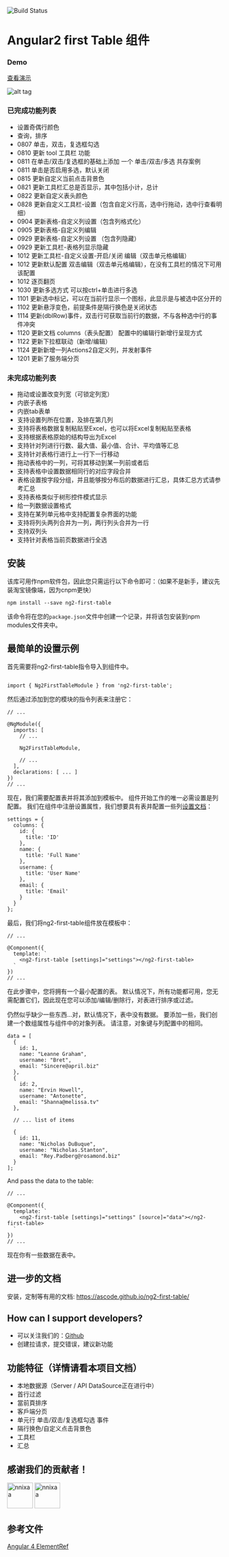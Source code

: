 ![Build Status](https://travis-ci.org/akveo/ng2-first-table.svg?branch=master)

# Angular2 first Table 组件

### Demo

<a target="_blank" href="http://192.168.2.244:4200">查看演示</a>

![alt tag](src/assets/img/demo.gif)
### 已完成功能列表
- 设置奇偶行颜色
- 查询，排序
- 0807 单击，双击，复选框勾选
- 0810 更新 tool 工具栏 功能
- 0811 在单击/双击/复选框的基础上添加 一个 单击/双击/多选 共存案例
- 0811 单击是否启用多选，默认关闭
- 0815 更新自定义当前点击背景色
- 0821 更新工具栏汇总是否显示，其中包括小计，总计
- 0822 更新自定义表头颜色
- 0828 更新自定义工具栏-设置（包含自定义行高，选中行拖动，选中行查看明细）
- 0904 更新表格-自定义列设置（包含列格式化）
- 0905 更新表格-自定义列编辑
- 0929 更新表格-自定义列设置 （包含列隐藏）
- 0929 更新工具栏-表格列显示隐藏
- 1012 更新工具栏-自定义设置-开启/关闭 编辑（双击单元格编辑）
- 1012 更新默认配置 双击编辑（双击单元格编辑），在没有工具栏的情况下可用该配置
- 1012 逐页翻页
- 1030 更新多选方式 可以按ctrl+单击进行多选
- 1101 更新选中标记，可以在当前行显示一个图标，此显示是与被选中区分开的
- 1102 更新悬浮变色，前提条件是隔行换色是关闭状态
- 1114 更新(dblRow)事件，双击行可获取当前行的数据，不与各种选中行的事件冲突
- 1120 更新文档 columns（表头配置） 配置中的编辑行新增行呈现方式
- 1122 更新下拉框联动（新增/编辑）
- 1124 更新新增一列Actions2自定义列，并发射事件
- 1201 更新了服务端分页
### 未完成功能列表
- 拖动或设置改变列宽（可锁定列宽）
- 内嵌子表格 
- 内嵌tab表单
- 支持设置列所在位置，及排在第几列
- 支持将表格数据复制粘贴至Excel，也可以将Excel复制粘贴至表格
- 支持根据表格原始的结构导出为Excel
- 支持针对列进行行数、最大值、最小值、合计、平均值等汇总
- 支持针对表格行进行上一行下一行移动
- 拖动表格中的一列，可将其移动到某一列前或者后
- 支持表格中设置数据相同行的对应字段合并
- 表格设置按字段分组，并且能够按分布后的数据进行汇总，具体汇总方式请参考汇总
- 支持表格类似于树形控件模式显示
- 给一列数据设置格式
- 支持在某列单元格中支持配置复杂界面的功能
- 支持将列头两列合并为一列，两行列头合并为一行
- 支持双列头
- 支持针对表格当前页数据进行全选

## 安装

该库可用作npm软件包，因此您只需运行以下命令即可：（如果不是新手，建议先装淘宝镜像端，因为cnpm更快）

```
npm install --save ng2-first-table
```

该命令将在您的`package.json`文件中创建一个记录，并将该包安装到npm modules文件夹中。

## 最简单的设置示例

首先需要将ng2-first-table指令导入到组件中。

```

import { Ng2FirstTableModule } from 'ng2-first-table';

```

然后通过添加到您的模块的指令列表来注册它：

```
// ...

@NgModule({
  imports: [
    // ...
    
    Ng2FirstTableModule,
    
    // ...
  ],
  declarations: [ ... ]
})
// ...
```

现在，我们需要配置表并将其添加到模板中。 组件开始工作的唯一必需设置是列配置。 我们在组件中注册设置属性，我们想要具有表并配置一些列[设置文档](http://192.168.2.244:4200/#/documentation)：
    
```
settings = {
  columns: {
    id: {
      title: 'ID'
    },
    name: {
      title: 'Full Name'
    },
    username: {
      title: 'User Name'
    },
    email: {
      title: 'Email'
    }
  }
};
```

最后，我们将ng2-first-table组件放在模板中：

```
// ...

@Component({
  template: `
    <ng2-first-table [settings]="settings"></ng2-first-table>
  `
})
// ...
```
在此步骤中，您将拥有一个最小配置的表。 默认情况下，所有功能都可用，您无需配置它们，因此现在您可以添加/编辑/删除行，对表进行排序或过滤。
 
仍然似乎缺少一些东西...对，默认情况下，表中没有数据。 要添加一些，我们创建一个数组属性与组件中的对象列表。 请注意，对象键与列配置中的相同。

```
data = [
  {
    id: 1,
    name: "Leanne Graham",
    username: "Bret",
    email: "Sincere@april.biz"
  },
  {
    id: 2,
    name: "Ervin Howell",
    username: "Antonette",
    email: "Shanna@melissa.tv"
  },
  
  // ... list of items
  
  {
    id: 11,
    name: "Nicholas DuBuque",
    username: "Nicholas.Stanton",
    email: "Rey.Padberg@rosamond.biz"
  }
];
```

And pass the data to the table:

```
// ...

@Component({
  template: `
    <ng2-first-table [settings]="settings" [source]="data"></ng2-first-table>
  `
})
// ...
```

现在你有一些数据在表中。
 
## 进一步的文档
安装，定制等有用的文档: https://ascode.github.io/ng2-first-table/

## How can I support developers?

- 可以关注我们的：[Github](https://github.com/wangraoji/ng2-first-table)
- 创建拉请求，提交错误，建议新功能


## 功能特征（详情请看本项目文档）
* 本地数据源（Server / API DataSource正在进行中）
* 首行过滤
* 當前頁排序
* 客戶端分页
* 单元行 单击/双击/复选框勾选 事件
* 隔行换色/自定义点击背景色
* 工具栏
* 汇总

## 感谢我们的贡献者！ 
[<img alt="nnixaa" src="https://avatars0.githubusercontent.com/u/2718661?v=4&s=400" width="60">](https://github.com/ascode)    [<img alt="nnixaa" src="https://avatars3.githubusercontent.com/u/24467663?v=4&s=400" width="60">](https://github.com/wangraoji)



## 参考文件
[Angular 4 ElementRef](https://segmentfault.com/a/1190000008653690)